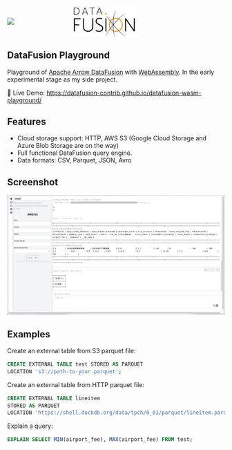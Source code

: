 <div style="display: inline-flex; align-items: center; justify-content: center; margin: 0 auto;">
    <img src="https://webassembly.org/css/webassembly.svg" width="150">
    <img src="https://raw.githubusercontent.com/apache/arrow-datafusion/master/docs/source/_static/images/DataFusion-Logo-Background-White.svg" width="150">
</div>

DataFusion Playground
---------------------

Playground of [Apache Arrow DataFusion](https://github.com/apache/arrow-datafusion) with [WebAssembly](https://webassembly.org). In the early experimental stage as my side project.

🌱 Live Demo: https://datafusion-contrib.github.io/datafusion-wasm-playground/

## Features

- Cloud storage support: HTTP, AWS S3 (Google Cloud Storage and Azure Blob Storage are on the way)
- Full functional DataFusion query engine.
- Data formats: CSV, Parquet, JSON, Avro

## Screenshot

![Screenshot](./src/assets/datafusion-playground-demo.png)

## Examples

Create an external table from S3 parquet file:

```sql
CREATE EXTERNAL TABLE test STORED AS PARQUET
LOCATION 's3://path-to-your.parquet';
```

Create an external table from HTTP parquet file:

```sql
CREATE EXTERNAL TABLE lineitem
STORED AS PARQUET
LOCATION 'https://shell.duckdb.org/data/tpch/0_01/parquet/lineitem.parquet';
```

Explain a query:

```sql
EXPLAIN SELECT MIN(airport_fee), MAX(airport_fee) FROM test;
```
